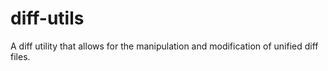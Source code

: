 # diff-utils
A diff utility that allows for the manipulation and modification of unified diff files.
